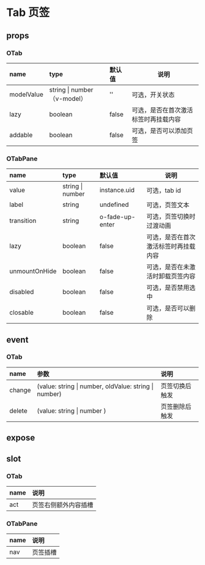 # Tab 页签

## props

### OTab

| name       | type                        | 默认值 | 说明                                 |
| :--------- | :-------------------------- | :----- | ------------------------------------ |
| modelValue | string \| number（v-model） | ''     | 可选，开关状态                       |
| lazy       | boolean                     | false  | 可选，是否在首次激活标签时再挂载内容 |
| addable    | boolean                     | false  | 可选，是否可以添加页签               |

### OTabPane

| name          | type             | 默认值          | 说明                                 |
| :------------ | :--------------- | :-------------- | ------------------------------------ |
| value         | string \| number | instance.uid    | 可选，tab id                         |
| label         | string           | undefined       | 可选，页签文本                       |
| transition    | string           | o-fade-up-enter | 可选，页签切换时过渡动画             |
| lazy          | boolean          | false           | 可选，是否在首次激活标签时再挂载内容 |
| unmountOnHide | boolean          | false           | 可选，是否在未激活时卸载页签内容     |
| disabled      | boolean          | false           | 可选，是否禁用选中                   |
| closable      | boolean          | false           | 可选，是否可以删除                   |

## event

### OTab

| name   | 参数                                                  | 说明           |
| :----- | :---------------------------------------------------- | :------------- |
| change | (value: string \| number, oldValue: string \| number) | 页签切换后触发 |
| delete | (value: string \| number )                            | 页签删除后触发 |

## expose

## slot

### OTab

| name | 说明                 |
| :--- | :------------------- |
| act  | 页签右侧额外内容插槽 |

### OTabPane

| name | 说明     |
| :--- | :------- |
| nav  | 页签插槽 |
